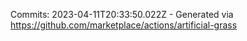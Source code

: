 Commits: 2023-04-11T20:33:50.022Z - Generated via https://github.com/marketplace/actions/artificial-grass
<br>

